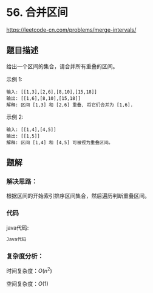 # 56. 合并区间
https://leetcode-cn.com/problems/merge-intervals/

## 题目描述

给出一个区间的集合，请合并所有重叠的区间。

示例 1:
```
输入: [[1,3],[2,6],[8,10],[15,18]]
输出: [[1,6],[8,10],[15,18]]
解释: 区间 [1,3] 和 [2,6] 重叠, 将它们合并为 [1,6].
```

示例 2:
```
输入: [[1,4],[4,5]]
输出: [[1,5]]
解释: 区间 [1,4] 和 [4,5] 可被视为重叠区间。
```

## 题解

### 解决思路：

根据区间的开始索引排序区间集合，然后遍历判断重叠区间。

### 代码

java代码:
~~~ java
Java代码
~~~

### 复杂度分析：

时间复杂度：$O(n^2)$

空间复杂度：$O(1)$

